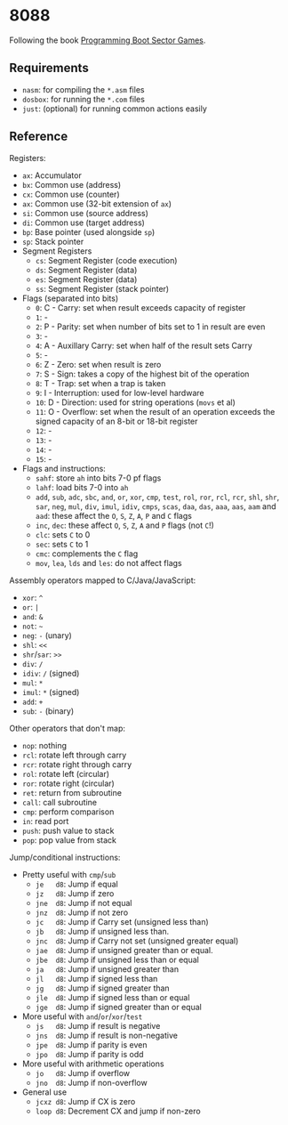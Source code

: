 # 8088

Following the book [Programming Boot Sector Games](https://nanochess.org/store.html).

## Requirements

* `nasm`: for compiling the `*.asm` files
* `dosbox`: for running the `*.com` files
* `just`: (optional) for running common actions easily

## Reference

Registers:

* `ax`: Accumulator
* `bx`: Common use (address)
* `cx`: Common use (counter)
* `ax`: Common use (32-bit extension of `ax`)
* `si`: Common use (source address)
* `di`: Common use (target address)
* `bp`: Base pointer (used alongside `sp`)
* `sp`: Stack pointer
* Segment Registers
  * `cs`: Segment Register (code execution)
  * `ds`: Segment Register (data)
  * `es`: Segment Register (data)
  * `ss`: Segment Register (stack pointer)
* Flags (separated into bits)
  * `0`:  C - Carry: set when result exceeds capacity of register
  * `1`:  -
  * `2`:  P - Parity: set when number of bits set to 1 in result are even
  * `3`:  -
  * `4`:  A - Auxillary Carry: set when half of the result sets Carry
  * `5`:  -
  * `6`:  Z - Zero: set when result is zero
  * `7`:  S - Sign: takes a copy of the highest bit of the operation
  * `8`:  T - Trap: set when a trap is taken
  * `9`:  I - Interruption: used for low-level hardware
  * `10`: D - Direction: used for string operations (`movs` et al)
  * `11`: O - Overflow: set when the result of an operation exceeds the signed capacity of an 8-bit or 18-bit register
  * `12`: -
  * `13`: -
  * `14`: -
  * `15`: -
* Flags and instructions:
  * `sahf`: store `ah` into bits 7-0 pf flags
  * `lahf`: load bits 7-0 into `ah`
  * `add`, `sub`, `adc`, `sbc`, `and`, `or`, `xor`, `cmp`, `test`, `rol`, `ror`, `rcl`, `rcr`, `shl`, `shr`, `sar`, `neg`, `mul`, `div`, `imul`, `idiv`, `cmps`, `scas`, `daa`, `das`, `aaa`, `aas`, `aam` and `aad`: these affect the `O`, `S`, `Z`, `A`, `P` and `C` flags
  * `inc`, `dec`: these affect `O`, `S`, `Z`, `A` and `P` flags (not `C`!)
  * `clc`: sets `C` to 0
  * `sec`: sets `C` to 1
  * `cmc`: complements the `C` flag
  * `mov`, `lea`, `lds` and `les`: do not affect flags

Assembly operators mapped to C/Java/JavaScript:

* `xor`: `^`
* `or`: `|`
* `and`: `&`
* `not`: `~`
* `neg`: `-` (unary)
* `shl`: `<<`
* `shr`/`sar`: `>>`
* `div`: `/`
* `idiv`: `/` (signed)
* `mul`: `*`
* `imul`: `*` (signed)
* `add`: `+`
* `sub`: `-` (binary)

Other operators that don't map:

* `nop`: nothing
* `rcl`: rotate left through carry
* `rcr`: rotate right through carry
* `rol`: rotate left (circular)
* `ror`: rotate right (circular)
* `ret`: return from subroutine
* `call`: call subroutine
* `cmp`: perform comparison
* `in`: read port
* `push`: push value to stack
* `pop`: pop value from stack

Jump/conditional instructions:

* Pretty useful with `cmp`/`sub`
  * `je   d8`: Jump if equal
  * `jz   d8`: Jump if zero
  * `jne  d8`: Jump if not equal
  * `jnz  d8`: Jump if not zero
  * `jc   d8`: Jump if Carry set (unsigned less than)
  * `jb   d8`: Jump if unsigned less than.
  * `jnc  d8`: Jump if Carry not set (unsigned greater equal)
  * `jae  d8`: Jump if unsigned greater than or equal.
  * `jbe  d8`: Jump if unsigned less than or equal
  * `ja   d8`: Jump if unsigned greater than
  * `jl   d8`: Jump if signed less than
  * `jg   d8`: Jump if signed greater than
  * `jle  d8`: Jump if signed less than or equal
  * `jge  d8`: Jump if signed greater than or equal
* More useful with `and`/`or`/`xor`/`test`
  * `js   d8`: Jump if result is negative
  * `jns  d8`: Jump if result is non-negative
  * `jpe  d8`: Jump if parity is even
  * `jpo  d8`: Jump if parity is odd
* More useful with arithmetic operations
  * `jo   d8`: Jump if overflow
  * `jno  d8`: Jump if non-overflow
* General use
  * `jcxz d8`: Jump if CX is zero
  * `loop d8`: Decrement CX and jump if non-zero
